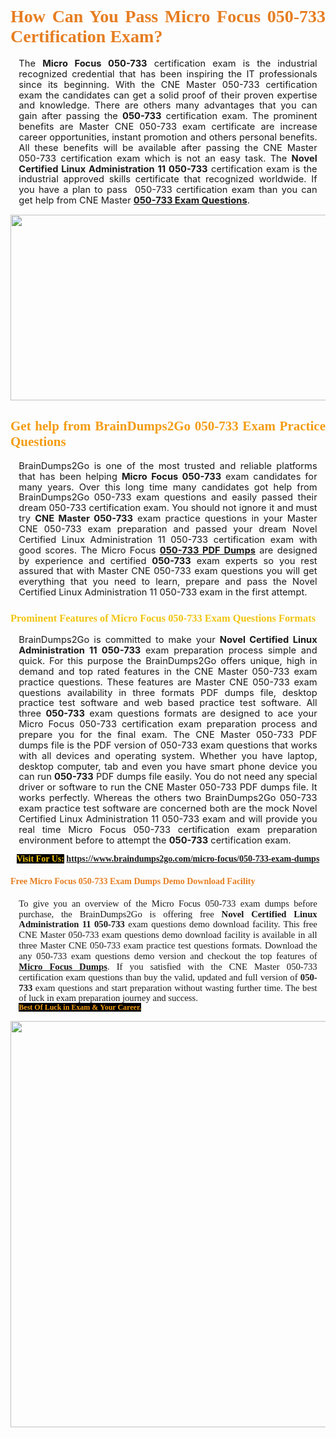 <h1 style="text-align: justify;"><span style="font-family:Georgia,serif;"><span style="color:#e67e22;"><strong>How Can You Pass Micro Focus 050-733 Certification Exam?</strong></span></span></h1>

<p style="text-align:justify; margin:0in 10pt"><span style="font-size:11pt"><span style="line-height:115%"><span sans-serif="" style="font-family:Calibri,">The <strong>Micro Focus 050-733</strong> certification exam is the industrial recognized credential that has been inspiring the IT professionals since its beginning. With the CNE Master 050-733 certification exam the candidates can get a solid proof of their proven expertise and knowledge. There are others many advantages that you can gain after passing the <strong> 050-733</strong> certification exam. The prominent benefits are Master CNE 050-733 exam certificate are increase career opportunities, instant promotion and others personal benefits. All these benefits will be available after passing the CNE Master 050-733 certification exam which is not an easy task. The <strong>Novel Certified Linux Administration 11 050-733</strong> certification exam is the industrial approved skills certificate that recognized worldwide. If you have a plan to pass  050-733 certification exam than you can get help from CNE Master <strong><a href="https://www.braindumps2go.com/micro-focus/050-733-exam-dumps">050-733 Exam Questions</a></strong>.</span></span></span></p>

<p style="text-align: center;"><a href="https://www.braindumps2go.com/micro-focus/050-733-exam-dumps"><img alt="" src="https://i.imgur.com/Oa51Xhq.jpeg" style="width: 750px; height: 297px;" /><span style="display: none;"> </span></a></p>

<h2 style="text-align: justify;"><span style="font-family:Georgia,serif;"><span style="color:#f39c12;"><strong>Get help from BrainDumps2Go 050-733 Exam Practice Questions</strong></span></span></h2>

<p style="text-align:justify; margin:0in 10pt"><span style="font-size:11pt"><span style="line-height:115%"><span sans-serif="" style="font-family:Calibri,">BrainDumps2Go is one of the most trusted and reliable platforms that has been helping <strong>Micro Focus 050-733</strong> exam candidates for many years. Over this long time many candidates got help from BrainDumps2Go 050-733 exam questions and easily passed their dream 050-733 certification exam. You should not ignore it and must try <strong>CNE Master 050-733</strong> exam practice questions in your Master CNE 050-733 exam preparation and passed your dream Novel Certified Linux Administration 11 050-733 certification exam with good scores. The Micro Focus <strong><a href="https://www.braindumps2go.com/micro-focus/050-733-exam-dumps">050-733 PDF Dumps</a></strong> are designed by experience and certified <strong> 050-733</strong> exam experts so you rest assured that with Master CNE 050-733 exam questions you will get everything that you need to learn, prepare and pass the Novel Certified Linux Administration 11 050-733 exam in the first attempt. </span></span></span></p>

<h3 style="text-align: justify;"><span style="font-family:Georgia,serif;"><span style="color:#f1c40f;"><strong>Prominent Features of Micro Focus 050-733 Exam Questions Formats</strong></span></span></h3>

<p style="text-align:justify; margin:0in 10pt"><span style="font-size:11pt"><span style="line-height:115%"><span sans-serif="" style="font-family:Calibri,">BrainDumps2Go is committed to make your <strong>Novel Certified Linux Administration 11 050-733</strong> exam preparation process simple and quick. For this purpose the BrainDumps2Go offers unique, high in demand and top rated features in the CNE Master 050-733 exam practice questions. These features are Master CNE 050-733 exam questions availability in three formats PDF dumps file, desktop practice test software and web based practice test software. All three <strong> 050-733</strong> exam questions formats are designed to ace your Micro Focus 050-733 certification exam preparation process and prepare you for the final exam. The CNE Master 050-733 PDF dumps file is the PDF version of 050-733 exam questions that works with all devices and operating system. Whether you have laptop, desktop computer, tab and even you have smart phone device you can run <strong> 050-733</strong> PDF dumps file easily. You do not need any special driver or software to run the CNE Master 050-733 PDF dumps file. It works perfectly. Whereas the others two BrainDumps2Go 050-733 exam practice test software are concerned both are the mock Novel Certified Linux Administration 11 050-733 exam and will provide you real time Micro Focus 050-733 certification exam preparation environment before to attempt the <strong> 050-733</strong> certification exam.</span></span></span></p>

<p style="text-align: center;"><span style="font-family:Georgia,serif;"><strong><span style="color:#f1c40f;"><span style="background-color:#000000;">Visit For Us:</span></span> <a href="https://www.braindumps2go.com/micro-focus/050-733-exam-dumps">https://www.braindumps2go.com/micro-focus/050-733-exam-dumps</a></strong></span></p>

<h4 style="text-align: justify;"><span style="font-family:Georgia,serif;"><span style="color:#e67e22;"><strong>Free Micro Focus 050-733 Exam Dumps Demo Download Facility</strong></span></span></h4>

<p style="text-align:justify; margin:0in 10pt"><span style="font-size:11pt"><span style="line-height:115%"><span sans-serif="" style="font-family:Calibri,"><span style="font-family:Georgia,serif;">To give you an overview of the Micro Focus 050-733 exam dumps before purchase, the BrainDumps2Go is offering free <strong>Novel Certified Linux Administration 11 050-733</strong> exam questions demo download facility. This free CNE Master 050-733 exam questions demo download facility is available in all three Master CNE 050-733 exam practice test questions formats. Download the any 050-733 exam questions demo version and checkout the top features of <strong><a href="https://www.braindumps2go.com/micro-focus-exam-dumps">Micro Focus Dumps</a></strong>. If you satisfied with the CNE Master 050-733 certification exam questions than buy the valid, updated and full version of <strong> 050-733</strong> exam questions and start preparation without wasting further time. The best of luck in exam preparation journey and success.</span></span></span></span></p>

<p style="text-align:justify; margin:0in 10pt"><strong><span style="font-size:12px;"><span style="color:#f39c12;"><span style="font-family:Georgia,serif;"><strong><span style="line-height:115%"><span style="background-color:#000000;">Best Of Luck in Exam & Your Career.</span></span></strong></span></span></span></strong></p>

<p style="text-align: center;"><strong><a href="https://www.braindumps2go.com/micro-focus/050-733-exam-dumps"><img alt="" src="https://i.imgur.com/71HcEHp.jpeg" style="width: 600px; height: 650px;" /></a></strong></p>
